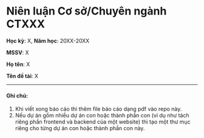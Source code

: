 # Niên luận Cơ sở/Chuyên ngành CTXXX

**Học kỳ**: X, **Năm học**: 20XX-20XX

**MSSV**: X

**Họ tên**: X

**Tên đề tài**: X

---

#### Ghi chú:

1. Khi viết xong báo cáo thì thêm file báo cáo dạng pdf vào repo này.
2. Nếu dự án gồm nhiều dự án con hoặc thành phần con (ví dụ như tách riêng phần frontend và backend của một website) thì tạo một thư mục riêng cho từng dự án con hoặc thành phần con này.
